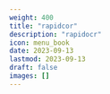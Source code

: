 ```yaml
---
weight: 400
title: "rapidcor"
description: "rapidocr"
icon: menu_book
date: 2023-09-13
lastmod: 2023-09-13
draft: false
images: []
---
```

